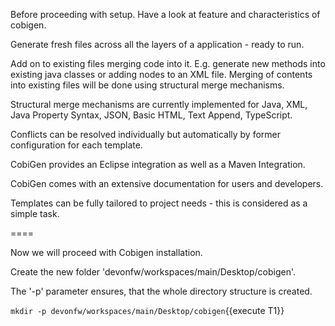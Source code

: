 Before proceeding with setup. Have a look at feature and characteristics of cobigen.

Generate fresh files across all the layers of a application - ready to run.

Add on to existing files merging code into it. E.g. generate new methods into existing java classes or adding nodes to an XML file. Merging of contents into existing files will be done using structural merge mechanisms.

Structural merge mechanisms are currently implemented for Java, XML, Java Property Syntax, JSON, Basic HTML, Text Append, TypeScript.

Conflicts can be resolved individually but automatically by former configuration for each template.

CobiGen provides an Eclipse integration as well as a Maven Integration.

CobiGen comes with an extensive documentation for users and developers.

Templates can be fully tailored to project needs - this is considered as a simple task.

====

Now we will proceed with Cobigen installation.


Create the new folder 'devonfw/workspaces/main/Desktop/cobigen'.

The '-p' parameter ensures, that the whole directory structure is created.

`mkdir -p devonfw/workspaces/main/Desktop/cobigen`{{execute T1}}

